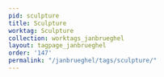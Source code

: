 ```yaml
---
pid: sculpture
title: Sculpture
worktag: Sculpture
collection: worktags_janbrueghel
layout: tagpage_janbrueghel
order: '147'
permalink: "/janbrueghel/tags/sculpture/"
---
```

